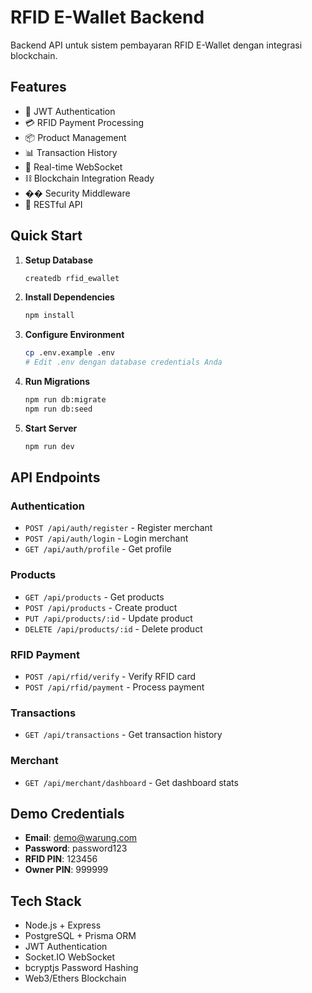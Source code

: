 # RFID E-Wallet Backend

Backend API untuk sistem pembayaran RFID E-Wallet dengan integrasi blockchain.

## Features

- 🔐 JWT Authentication
- 💳 RFID Payment Processing  
- 📦 Product Management
- 📊 Transaction History
- 🔌 Real-time WebSocket
- ⛓️ Blockchain Integration Ready
- ��️ Security Middleware
- 📱 RESTful API

## Quick Start

1. **Setup Database**
   ```bash
   createdb rfid_ewallet
   ```

2. **Install Dependencies**
   ```bash
   npm install
   ```

3. **Configure Environment**
   ```bash
   cp .env.example .env
   # Edit .env dengan database credentials Anda
   ```

4. **Run Migrations**
   ```bash
   npm run db:migrate
   npm run db:seed
   ```

5. **Start Server**
   ```bash
   npm run dev
   ```

## API Endpoints

### Authentication
- `POST /api/auth/register` - Register merchant
- `POST /api/auth/login` - Login merchant  
- `GET /api/auth/profile` - Get profile

### Products
- `GET /api/products` - Get products
- `POST /api/products` - Create product
- `PUT /api/products/:id` - Update product
- `DELETE /api/products/:id` - Delete product

### RFID Payment  
- `POST /api/rfid/verify` - Verify RFID card
- `POST /api/rfid/payment` - Process payment

### Transactions
- `GET /api/transactions` - Get transaction history

### Merchant
- `GET /api/merchant/dashboard` - Get dashboard stats

## Demo Credentials

- **Email**: demo@warung.com
- **Password**: password123  
- **RFID PIN**: 123456
- **Owner PIN**: 999999

## Tech Stack

- Node.js + Express
- PostgreSQL + Prisma ORM
- JWT Authentication
- Socket.IO WebSocket
- bcryptjs Password Hashing
- Web3/Ethers Blockchain
